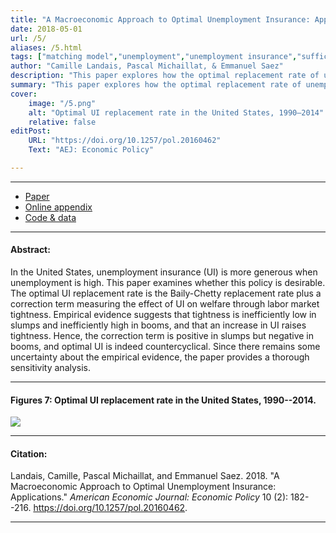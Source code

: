 ```yaml
---
title: "A Macroeconomic Approach to Optimal Unemployment Insurance: Applications" # max chars = 70
date: 2018-05-01
url: /5/
aliases: /5.html
tags: ["matching model","unemployment","unemployment insurance","sufficient statistics","business cycles"]
author: "Camille Landais, Pascal Michaillat, & Emmanuel Saez"
description: "This paper explores how the optimal replacement rate of unemployment insurance varies over the business cycle in the United States." # max chars = 155
summary: "This paper explores how the optimal replacement rate of unemployment insurance varies over the business cycle in the United States." # max chars = 290
cover:
    image: "/5.png"
    alt: "Optimal UI replacement rate in the United States, 1990–2014"
    relative: false
editPost:
    URL: "https://doi.org/10.1257/pol.20160462"
    Text: "AEJ: Economic Policy"

---
```


---

<!-- #### Files: -->

- [Paper](/5.pdf)
- [Online appendix](/5a.pdf)
- [Code & data](https://github.com/pmichaillat/unemployment-insurance)

---

#### Abstract:

In the United States, unemployment insurance (UI) is more generous when unemployment is high. This paper examines whether this policy is desirable. The optimal UI replacement rate is the Baily-Chetty replacement rate plus a correction term measuring the effect of UI on welfare through labor market tightness. Empirical evidence suggests that tightness is inefficiently low in slumps and inefficiently high in booms, and that an increase in UI raises tightness. Hence, the correction term is positive in slumps but negative in booms, and optimal UI is indeed countercyclical. Since there remains some uncertainty about the empirical evidence, the paper provides a thorough sensitivity analysis.

---

#### Figures 7:  Optimal UI replacement rate in the United States, 1990--2014.

![](/5.png)

---

#### Citation:

Landais, Camille, Pascal Michaillat, and Emmanuel Saez. 2018. "A Macroeconomic Approach to Optimal Unemployment Insurance: Applications." *American Economic Journal: Economic Policy* 10 (2): 182--216. https://doi.org/10.1257/pol.20160462.

---

